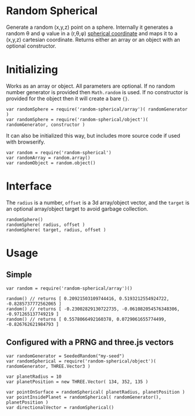 # Random Spherical

Generate a random (x,y,z) point on a sphere. Internally it generates a random θ and φ value in a (r,θ,φ) [spherical coordinate](https://en.wikipedia.org/wiki/Spherical_coordinate_system) and maps it to a (x,y,z) cartesian coordinate. Returns either an array or an object with an optional constructor.

# Initializing

Works as an array or object. All parameters are optional. If no random number generator is provided then `Math.random` is used. If no constructor is provided for the object then it will create a bare `{}`.

	var randomSphere = require('random-spherical/array')( randomGenerator )
	var randomSphere = require('random-spherical/object')( randomGenerator, constructor )

It can also be initialized this way, but includes more source code if used with browserify.

	var random = require('random-spherical')
	var randomArray = random.array()
	var randomObject = random.object()

# Interface

The `radius` is a number, `offset` is a 3d array/object vector, and the `target` is an optional array/object target to avoid garbage collection.

	randomSphere()
	randomSphere( radius, offset )
	randomSphere( target, radius, offset )

# Usage

## Simple

	var random = require('random-spherical/array')()
	
	random() // returns [ 0.20921503109744416, 0.5193212554924722, -0.8285737772562065 ]
	random() // returns [ -0.23002829130722735, -0.061082054576348306, -0.971265137749219 ]
	random() // returns [ 0.5578066492160378, 0.0729061655774499, -0.826762621984793 ]

## Configured with a PRNG and three.js vectors

	var randomGenerator = SeededRandom("my-seed")
	var randomSpherical = require('random-spherical/object')( randomGenerator, THREE.Vector3 )
	
	var planetRadius = 10
	var planetPosition = new THREE.Vector( 134, 352, 135 )
	
	var pointOnSurface = randomSpherical( planetRadius, planetPosition )
	var pointInsidePlanet = randomSpherical( randomGenerator(), planetPosition )
	var directionalVector = randomSpherical()